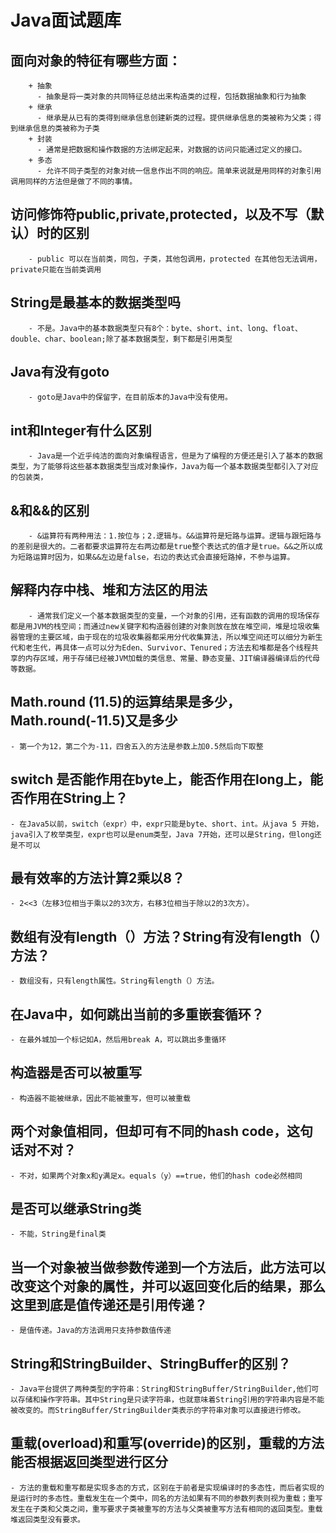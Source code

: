# Java面试题库

 ## 面向对象的特征有哪些方面：
        + 抽象
          - 抽象是将一类对象的共同特征总结出来构造类的过程，包括数据抽象和行为抽象
        + 继承
          - 继承是从已有的类得到继承信息创建新类的过程。提供继承信息的类被称为父类；得到继承信息的类被称为子类
        + 封装
          - 通常是把数据和操作数据的方法绑定起来，对数据的访问只能通过定义的接口。
        + 多态
          - 允许不同子类型的对象对统一信息作出不同的响应。简单来说就是用同样的对象引用调用同样的方法但是做了不同的事情。

## 访问修饰符public,private,protected，以及不写（默认）时的区别
        - public 可以在当前类，同包，子类，其他包调用，protected 在其他包无法调用，private只能在当前类调用

## String是最基本的数据类型吗
        - 不是。Java中的基本数据类型只有8个：byte、short、int、long、float、double、char、boolean;除了基本数据类型，剩下都是引用类型

## Java有没有goto
        - goto是Java中的保留字，在目前版本的Java中没有使用。
  
## int和Integer有什么区别
        - Java是一个近乎纯洁的面向对象编程语言，但是为了编程的方便还是引入了基本的数据类型，为了能够将这些基本数据类型当成对象操作，Java为每一个基本数据类型都引入了对应的包装类，
  
## &和&&的区别
        - &运算符有两种用法：1.按位与；2.逻辑与。&&运算符是短路与运算。逻辑与跟短路与的差别是很大的。二者都要求运算符左右两边都是true整个表达式的值才是true。&&之所以成为短路运算时因为，如果&&左边是false，右边的表达式会直接短路掉，不参与运算。

## 解释内存中栈、堆和方法区的用法
        - 通常我们定义一个基本数据类型的变量，一个对象的引用，还有函数的调用的现场保存都是用JVM的栈空间；而通过new关键字和构造器创建的对象则放在放在堆空间，堆是垃圾收集器管理的主要区域，由于现在的垃圾收集器都采用分代收集算法，所以堆空间还可以细分为新生代和老生代，再具体一点可以分为Eden、Survivor、Tenured；方法去和堆都是各个线程共享的内存区域，用于存储已经被JVM加载的类信息、常量、静态变量、JIT编译器编译后的代母等数据。

## Math.round (11.5)的运算结果是多少，Math.round(-11.5)又是多少
    - 第一个为12，第二个为-11，四舍五入的方法是参数上加0.5然后向下取整

## switch 是否能作用在byte上，能否作用在long上，能否作用在String上？
    - 在Java5以前，switch（expr）中，expr只能是byte、short、int。从java 5 开始，java引入了枚举类型，expr也可以是enum类型，Java 7开始，还可以是String，但long还是不可以

## 最有效率的方法计算2乘以8？
    - 2<<3（左移3位相当于乘以2的3次方，右移3位相当于除以2的3次方）。


## 数组有没有length（）方法？String有没有length（）方法？
    - 数组没有，只有length属性。String有length（）方法。

## 在Java中，如何跳出当前的多重嵌套循环？
    - 在最外城加一个标记如A，然后用break A，可以跳出多重循环

## 构造器是否可以被重写
    - 构造器不能被继承，因此不能被重写，但可以被重载

## 两个对象值相同，但却可有不同的hash code，这句话对不对？
    - 不对，如果两个对象x和y满足x。equals（y）==true，他们的hash code必然相同

## 是否可以继承String类
    - 不能，String是final类

## 当一个对象被当做参数传递到一个方法后，此方法可以改变这个对象的属性，并可以返回变化后的结果，那么这里到底是值传递还是引用传递？
    - 是值传递。Java的方法调用只支持参数值传递

## String和StringBuilder、StringBuffer的区别？
    - Java平台提供了两种类型的字符串：String和StringBuffer/StringBuilder,他们可以存储和操作字符串。其中String是只读字符串，也就意味着String引用的字符串内容是不能被改变的。而StringBuffer/StringBuilder类表示的字符串对象可以直接进行修改。

## 重载(overload)和重写(override)的区别，重载的方法能否根据返回类型进行区分
    - 方法的重载和重写都是实现多态的方式，区别在于前者是实现编译时的多态性，而后者实现的是运行时的多态性。重载发生在一个类中，同名的方法如果有不同的参数列表则视为重载；重写发生在子类和父类之间，重写要求子类被重写的方法与父类被重写方法有相同的返回类型。重载堆返回类型没有要求。

## 